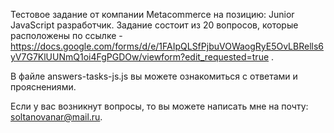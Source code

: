 Тестовое задание от компании Metacommerce на позицию: Junior JavaScript разработчик.
Задание состоит из 20 вопросов, которые расположены по ссылке - 
https://docs.google.com/forms/d/e/1FAIpQLSfPjbuVOWaogRyE5OvLBRells6yV7G7KlUUNmQ1oi4FgPGDOw/viewform?edit_requested=true .

В файле answers-tasks-js.js вы можете ознакомиться с ответами и прояснениями.

Если у вас возникнут вопросы, то вы можете написать мне на почту: soltanovanar@mail.ru.